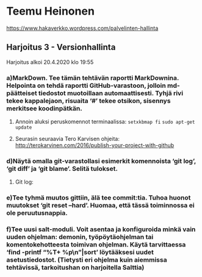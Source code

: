 # Teemu Heinonen
https://www.hakaverkko.wordpress.com/palvelinten-hallinta

## Harjoitus 3 - Versionhallinta

Harjoitus alkoi 20.4.2020 klo 19:55
 
### a)MarkDown. Tee tämän tehtävän raportti MarkDownina. Helpointa on tehdä raportti GitHub-varastoon, jolloin md-päätteiset tiedostot muotoillaan automaattisesti. Tyhjä rivi tekee kappalejaon, risuaita ‘#’ tekee otsikon, sisennys merkitsee koodinpätkän.

1. Annoin aluksi peruskomennot terminaalissa:
	`setxkbmap fi`
	`sudo apt-get update`


2. Seurasin seuraavia Tero Karvisen ohjeita: http://terokarvinen.com/2016/publish-your-project-with-github

### d)Näytä omalla git-varastollasi esimerkit komennoista ‘git log’, ‘git diff’ ja ‘git blame’. Selitä tulokset.
1. Git log:
### e)Tee tyhmä muutos gittiin, älä tee commit:tia. Tuhoa huonot muutokset ‘git reset –hard’. Huomaa, että tässä toiminnossa ei ole peruutusnappia.

### f)Tee uusi salt-moduli. Voit asentaa ja konfiguroida minkä vain uuden ohjelman: demonin, työpöytäohjelman tai komentokehotteesta toimivan ohjelman. Käytä tarvittaessa ‘find -printf “%T+ %p\n”|sort’ löytääksesi uudet asetustiedostot. (Tietysti eri ohjelma kuin aiemmissa tehtävissä, tarkoitushan on harjoitella Salttia)
